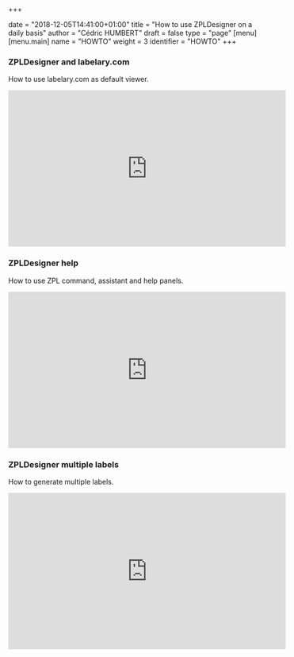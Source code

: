 +++

date = "2018-12-05T14:41:00+01:00"
title = "How to use ZPLDesigner on a daily basis"
author = "Cédric HUMBERT"
draft = false
type = "page"
[menu]
     [menu.main]
        name = "HOWTO"
        weight = 3
        identifier = "HOWTO"
+++


<div class="empty-sep"></div>
<div class="gray-box">
	<div>
		<h3 class="boxtitle">ZPLDesigner and labelary.com</h3>
        <p>How to use labelary.com as default viewer.</p>
    </div>
    <div class="col col-6 item">
		<div style="width: 100%; text-align: right;">
			<iframe width="560" height="315" src="https://www.youtube.com/embed/JGJEOUubO40" frameborder="0" allow="accelerometer; autoplay; encrypted-media; gyroscope; picture-in-picture" allowfullscreen></iframe>
		</div>
	</div>
</div>

<div class="empty-sep"></div>

<div class="gray-box">
	<div>
		<h3 class="boxtitle">ZPLDesigner help</h3>
        <p>How to use ZPL command, assistant and help panels.</p>
    </div>
    <div class="col col-6 item">
		<div style="width: 100%; text-align: right;">
			<iframe width="560" height="315" src="https://www.youtube.com/embed/_LN97hGGS5A" frameborder="0" allow="accelerometer; autoplay; encrypted-media; gyroscope; picture-in-picture" allowfullscreen></iframe>
		</div>
	</div>
</div>

<div class="empty-sep"></div>

<div class="gray-box">
	<div>
		<h3 class="boxtitle">ZPLDesigner multiple labels</h3>
        <p>How to generate multiple labels.</p>
    </div>
    <div class="col col-6 item">
		<div style="width: 100%; text-align: right;">
			<iframe width="560" height="315" src="https://www.youtube.com/embed/R597Mv2PJsI" frameborder="0" allow="accelerometer; autoplay; encrypted-media; gyroscope; picture-in-picture" allowfullscreen></iframe>
		</div>
	</div>
</div>

<div class="empty-sep"></div>
